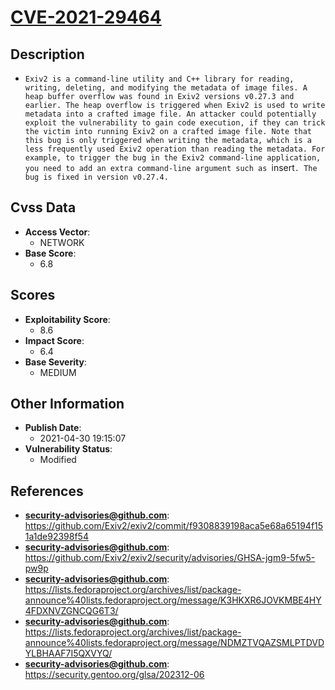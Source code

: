 
# [CVE-2021-29464](https://cve.mitre.org/cgi-bin/cvename.cgi?name=CVE-2021-29464)

## Description

- `Exiv2 is a command-line utility and C++ library for reading, writing, deleting, and modifying the metadata of image files. A heap buffer overflow was found in Exiv2 versions v0.27.3 and earlier. The heap overflow is triggered when Exiv2 is used to write metadata into a crafted image file. An attacker could potentially exploit the vulnerability to gain code execution, if they can trick the victim into running Exiv2 on a crafted image file. Note that this bug is only triggered when writing the metadata, which is a less frequently used Exiv2 operation than reading the metadata. For example, to trigger the bug in the Exiv2 command-line application, you need to add an extra command-line argument such as `insert`. The bug is fixed in version v0.27.4.`

## Cvss Data

- **Access Vector**:
  - NETWORK
- **Base Score**:
  - 6.8

## Scores

- **Exploitability Score**:
  - 8.6
- **Impact Score**:
  - 6.4
- **Base Severity**:
  - MEDIUM

## Other Information

- **Publish Date**:
  - 2021-04-30 19:15:07
- **Vulnerability Status**:
  - Modified

## References

- **security-advisories@github.com**: https://github.com/Exiv2/exiv2/commit/f9308839198aca5e68a65194f151a1de92398f54
- **security-advisories@github.com**: https://github.com/Exiv2/exiv2/security/advisories/GHSA-jgm9-5fw5-pw9p
- **security-advisories@github.com**: https://lists.fedoraproject.org/archives/list/package-announce%40lists.fedoraproject.org/message/K3HKXR6JOVKMBE4HY4FDXNVZGNCQG6T3/
- **security-advisories@github.com**: https://lists.fedoraproject.org/archives/list/package-announce%40lists.fedoraproject.org/message/NDMZTVQAZSMLPTDVDYLBHAAF7I5QXVYQ/
- **security-advisories@github.com**: https://security.gentoo.org/glsa/202312-06

